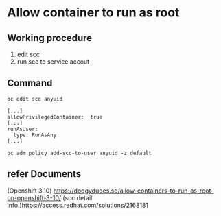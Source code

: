 # Allow container to run as root

## Working procedure
1. edit scc
2. run scc to service accout

## Command
```
oc edit scc anyuid

[...]
allowPrivilegedContainer:  true
[...]
runAsUser:
  type: RunAsAny
[...]

oc adm policy add-scc-to-user anyuid -z default

```

## refer Documents
(Openshift 3.10) https://dodgydudes.se/allow-containers-to-run-as-root-on-openshift-3-10/
(scc detail info.)https://access.redhat.com/solutions/2168181

